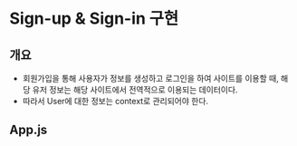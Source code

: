 # Sign-up & Sign-in 구현



## 개요

- 회원가입을 통해 사용자가 정보를 생성하고 로그인을 하여 사이트를 이용할 때, 해당 유저 정보는 해당 사이트에서 전역적으로 이용되는 데이터이다.
- 따라서 User에 대한 정보는 context로 관리되어야 한다.



## App.js

